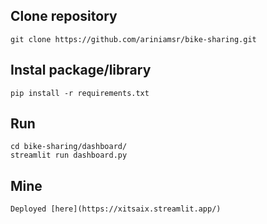 ## Clone repository

   ```shell
   git clone https://github.com/ariniamsr/bike-sharing.git
   ```

## Instal package/library

    pip install -r requirements.txt

## Run

    cd bike-sharing/dashboard/
    streamlit run dashboard.py

## Mine
    Deployed [here](https://xitsaix.streamlit.app/)
